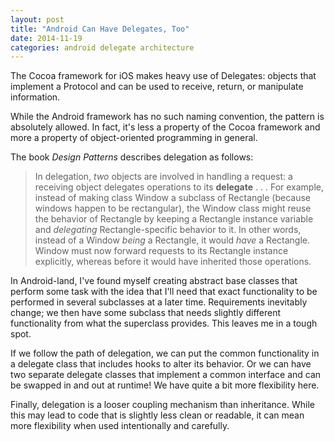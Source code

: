```yaml
---
layout: post
title: "Android Can Have Delegates, Too"
date: 2014-11-19
categories: android delegate architecture
---
```

The Cocoa framework for iOS makes heavy use of Delegates: objects that implement a Protocol and can be used to receive, return, or manipulate information.

While the Android framework has no such naming convention, the pattern is absolutely allowed. In fact, it's less a property of the Cocoa framework and more a property of object-oriented programming in general.

The book *Design Patterns* describes delegation as follows:

> In delegation, *two* objects are involved in handling a request: a receiving object delegates operations to its **delegate** . . . For example, instead of making class Window a subclass of Rectangle (because windows happen to be rectangular), the Window class might reuse the behavior of Rectangle by keeping a Rectangle instance variable and *delegating* Rectangle-specific behavior to it. In other words, instead of a Window *being* a Rectangle, it would *have* a Rectangle. Window must now forward requests to its Rectangle instance explicitly, whereas before it would have inherited those operations.

In Android-land, I've found myself creating abstract base classes that perform some task with the idea that I'll need that exact functionality to be performed in several subclasses at a later time. Requirements inevitably change; we then have some subclass that needs slightly different functionality from what the superclass provides. This leaves me in a tough spot.

If we follow the path of delegation, we can put the common functionality in a delegate class that includes hooks to alter its behavior. Or we can have two separate delegate classes that implement a common interface and can be swapped in and out at runtime! We have quite a bit more flexibility here.

Finally, delegation is a looser coupling mechanism than inheritance. While this may lead to code that is slightly less clean or readable, it can mean more flexibility when used intentionally and carefully.